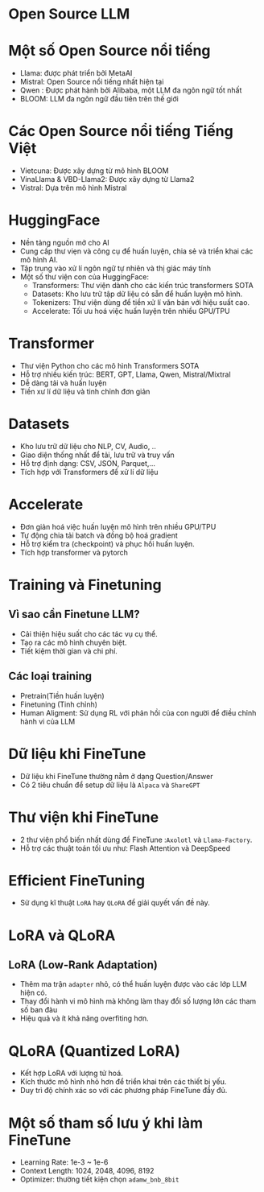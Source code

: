 # Open Source LLM

# Một số Open Source nổi tiếng 

- Llama: được phát triển bởi MetaAI
- Mistral: Open Source nổi tiếng nhất hiện tại
- Qwen : Được phát hành bởi Alibaba, một LLM đa ngôn ngữ tốt nhất 
- BLOOM: LLM đa ngôn ngữ đầu tiên trên thế giới

# Các Open Source nổi tiếng Tiếng Việt
- Vietcuna: Được xây dựng từ mô hình BLOOM
- VinaLlama & VBD-Llama2: Được xây dựng từ Llama2
- Vistral: Dựa trên mô hình Mistral

# HuggingFace
- Nền tảng nguồn mở cho AI
- Cung cấp thư viẹn và công cụ để huấn luyện, chia sẻ và triển khai các mô hình AI.
- Tập trung vào xử lí ngôn ngữ tự nhiên và thị giác máy tính
- Một số thư viện con của HuggingFace:
    - Transformers: Thư viện dành cho các kiến trúc transformers SOTA
    - Datasets: Kho lưu trữ tập dữ liệu có sẵn để huấn luyện mô hình.
    - Tokenizers: Thư viện dùng để tiền xử lí văn bản với hiệu suất cao.
    - Accelerate: Tối ưu hoá việc huấn luyện trên nhiều GPU/TPU

# Transformer
- Thư viện Python cho các mô hình Transformers SOTA
- Hỗ trợ nhiều kiến trúc: BERT, GPT, Llama, Qwen, Mistral/Mixtral
- Dễ dàng tải và huấn luyện
- Tiền xư lí dữ liệu và tinh chỉnh đơn giản

# Datasets
- Kho lưu trữ dữ liệu cho NLP, CV, Audio, ..
- Giao diện thống nhất để tải, lưu trữ và truy vấn
- Hỗ trợ định dạng: CSV, JSON, Parquet,...
- Tích hợp với Transformers để xử lí dữ liệu

# Accelerate
- Đơn giản hoá việc huấn luyện mô hình trên nhiều GPU/TPU
- Tự động chia tải batch và đồng bộ hoá gradient
- Hỗ trợ kiểm tra (checkpoint) và phục hồi huấn luyện.
- Tích hợp transformer và pytorch

# Training và Finetuning

##  Vì sao cần Finetune LLM?
- Cải thiện hiệu suất cho các tác vụ cụ thể.
- Tạo ra các mô hình chuyên biệt.
- Tiết kiệm thời gian và chi phí.

## Các loại training 
- Pretrain(Tiền huấn luyện)
- Finetuning (Tinh chỉnh)
- Human Aligment: Sử dụng RL với phản hồi của con người để điều chỉnh hành vi của LLM

# Dữ liệu khi FineTune
- Dữ liệu khi FineTune thường nằm ở dạng Question/Answer
- Có 2 tiêu chuẩn để setup dữ liệu là `Alpaca`  và `ShareGPT`
# Thư viện khi FineTune
- 2 thư viện phổ biến nhất dùng để FineTune :`Axolotl` và `Llama-Factory`.
- Hỗ trợ các thuật toán tối ưu như: Flash Attention và DeepSpeed

# Efficient FineTuning
- Sử dụng kĩ thuật `LoRA` hay `QLoRA` để giải quyết vấn đề này.

# LoRA và QLoRA

## LoRA (Low-Rank Adaptation)
- Thêm ma trận `adapter` nhỏ, có thể huấn luyện được vào các lớp LLM hiện có.
- Thay đổi hành vi mô hình mà không làm thay đổi số lượng lớn các tham số ban đàu
- Hiệu quả và ít khả năng overfiting hơn.

# QLoRA (Quantized LoRA)
- Kết hợp LoRA với lượng tử hoá.
- Kích thước mô hình nhỏ hơn để triển khai trên các thiết bị yếu.
- Duy trì độ chính xác so với các phương pháp FineTune đầy đủ.

# Một số tham số lưu ý khi làm FineTune
- Learning Rate: 1e-3 ~ 1e-6
- Context Length: 1024, 2048, 4096, 8192
- Optimizer: thường tiết kiện chọn `adamw_bnb_8bit`
